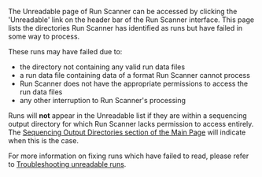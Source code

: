 <!-- Update this as you update what the Unreadables page looks like -->

The Unreadable page of Run Scanner can be accessed by clicking the
'Unreadable' link on the header bar of the Run Scanner interface. This page
lists the directories Run Scanner has identified as runs but have failed in
some way to process.

These runs may have failed due to:
* the directory not containing any valid run data files
* a run data file containing data of a format Run Scanner cannot process
* Run Scanner does not have the appropriate permissions to access the run data files
* any other interruption to Run Scanner's processing

Runs will **not** appear in the Unreadable list if they are within a
sequencing output directory for which Run Scanner lacks permission to
access entirely. The 
[Sequencing Output Directories section of the Main Page](/main/#sequencing-output-directories)
will indicate when this is the
case.

For more information on fixing runs which have failed to read, please
refer to [Troubleshooting unreadable runs](/troubleshooting/#runs-appear-in-unreadable-list).
